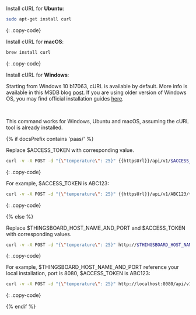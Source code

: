Install cURL for **Ubuntu**:

```bash
sudo apt-get install curl
```
{: .copy-code}


Install cURL for **macOS**:

```bash
brew install curl
```
{: .copy-code}

Install cURL for **Windows**:

Starting from Windows 10 b17063, cURL is available by default. 
More info is available in this MSDB blog [post](https://blogs.msdn.microsoft.com/commandline/2018/01/18/tar-and-curl-come-to-windows/).
If you are using older version of Windows OS, you may find official installation guides [here](https://curl.haxx.se/).

<br>

This command works for Windows, Ubuntu and macOS, assuming the cURL tool is already installed. 

{% if docsPrefix contains 'paas/' %}

Replace $ACCESS_TOKEN with corresponding value.

```bash
curl -v -X POST -d "{\"temperature\": 25}" {{httpsUrl}}/api/v1/$ACCESS_TOKEN/telemetry --header "Content-Type:application/json"
```
{: .copy-code}

For example, $ACCESS_TOKEN is ABC123:

```bash
curl -v -X POST -d "{\"temperature\": 25}" {{httpsUrl}}/api/v1/ABC123/telemetry --header "Content-Type:application/json"
```
{: .copy-code}

{% else %}

Replace $THINGSBOARD_HOST_NAME_AND_PORT and $ACCESS_TOKEN with corresponding values.

```bash
curl -v -X POST -d "{\"temperature\": 25}" http://$THINGSBOARD_HOST_NAME_AND_PORT/api/v1/$ACCESS_TOKEN/telemetry --header "Content-Type:application/json"
```
{: .copy-code}

For example, $THINGSBOARD_HOST_NAME_AND_PORT reference your local installation, port is 8080, $ACCESS_TOKEN is ABC123:

```bash
curl -v -X POST -d "{\"temperature\": 25}" http://localhost:8080/api/v1/ABC123/telemetry --header "Content-Type:application/json"
```
{: .copy-code}

{% endif %}
